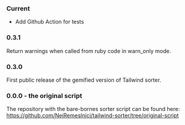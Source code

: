 ### Current

- Add Github Action for tests

### 0.3.1

Return warnings when called from ruby code in warn_only mode.

### 0.3.0

First public release of the gemified version of Tailwind sorter.

### 0.0.0 - the original script

The repository with the bare-bornes sorter script can be found here: https://github.com/NejRemeslnici/tailwind-sorter/tree/original-script
